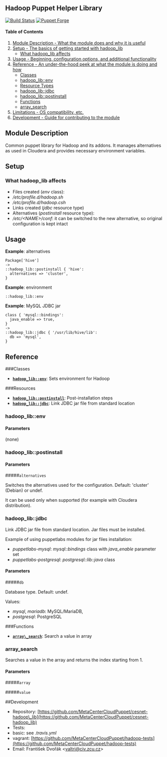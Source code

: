 ## Hadoop Puppet Helper Library

[![Build Status](https://travis-ci.org/MetaCenterCloudPuppet/cesnet-hadoop_lib.svg?branch=master)](https://travis-ci.org/MetaCenterCloudPuppet/cesnet-hadoop\_lib) [![Puppet Forge](https://img.shields.io/puppetforge/v/cesnet/hadoop_lib.svg)](https://forge.puppetlabs.com/cesnet/hadoop\_lib)

#### Table of Contents

1. [Module Description - What the module does and why it is useful](#module-description)
2. [Setup - The basics of getting started with hadoop\_lib](#setup)
    * [What hadoop\_lib affects](#what-hadoop_lib-affects)
3. [Usage - Beginning, configuration options, and additional functionality](#usage)
4. [Reference - An under-the-hood peek at what the module is doing and how](#reference)
    * [Classes](#classes)
     * [hadoop\_lib::env](#class-env)
    * [Resource Types](#resources)
     * [hadoop\_lib::jdbc](#resource-jdbc)
     * [hadoop\_lib::postinstall](#resource-postinstall)
    * [Functions](#functions)
     * [array\_search](#function-array_search)
5. [Limitations - OS compatibility, etc.](#limitations)
6. [Development - Guide for contributing to the module](#development)

<a name="module-description"></a>
## Module Description

Common puppet library for Hadoop and its addons. It manages alternatives as used in Cloudera and provides necessary environment variables.

<a name="setup"></a>
## Setup

<a name="what-hadoop-affects"></a>
### What hadoop\_lib affects

* Files created (*env* class):
 * */etc/profile.d/hadoop.sh*
 * */etc/profile.d/hadoop.csh*
* Links created (*jdbc* resource type)
* Alternatives (*postinstall* resource type):
 * */etc/&lt;NAME&gt;/conf*: it can be switched to the new alternative, so original configuration is kept intact

<a name="usage"></a>
## Usage

**Example**: alternatives

    Package['hive']
    ->
    ::hadoop_lib::postinstall { 'hive':
      alternatives => 'cluster',
    }

**Example**: environment

    ::hadoop_lib::env

**Example**: MySQL JDBC jar

    class { 'mysql::bindings':
      java_enable => true,
    }
    ->
    ::hadoop_lib::jdbc { '/usr/lib/hive/lib':
      db => 'mysql',
    }

<a name="reference"></a>
## Reference
<a name="classes"></a>
###Classes

* [**`hadoop_lib::env`**](#class-env): Sets environment for Hadoop

<a name="resources"></a>
###Resources

* [**`hadoop_lib::postinstall`**](#resource-postinstall): Post-installation steps
* [**`hadoop_lib::jdbc`**](#resource-jdbc): Link JDBC jar file from standard location

<a name="class-env"></a>
### hadoop\_lib::env

#### Parameters

(none)

<a name="resource-postinstall"></a>
### hadoop\_lib::postinstall

#### Parameters

#####`alternatives`

Switches the alternatives used for the configuration. Default: 'cluster' (Debian) or undef.

It can be used only when supported (for example with Cloudera distribution).

<a name="resource-jdbc"></a>
### hadoop\_lib::jdbc

Link JDBC jar file from standard location. Jar files must be installed.

Example of using puppetlabs modules for jar files installation:

* *puppetlabs-mysql*: *mysql::bindings* class with *java_enable* parameter set
* *puppetlabs-postgresql*: *postgresql::lib::java* class

#### Parameters

#####`db`

Database type. Default: undef.

Values:

* *mysql*, *mariadb*: MySQL/MariaDB,
* *postgresql*: PostgreSQL

<a name="functions"></a>
###Functions

* [**`array\_search`**](#function-array_search): Search a value in array

<a name="function-array_search"></a>
### array\_search

Searches a value in the array and returns the index starting from 1.

#### Parameters

#####`array`

#####`value`

<a name="development"></a>
##Development

* Repository: [https://github.com/MetaCenterCloudPuppet/cesnet-hadoop\_lib](https://github.com/MetaCenterCloudPuppet/cesnet-hadoop_lib)
* Tests:
 * basic: see *.travis.yml*
 * vagrant: [https://github.com/MetaCenterCloudPuppet/hadoop-tests](https://github.com/MetaCenterCloudPuppet/hadoop-tests)
* Email: František Dvořák &lt;valtri@civ.zcu.cz&gt;
